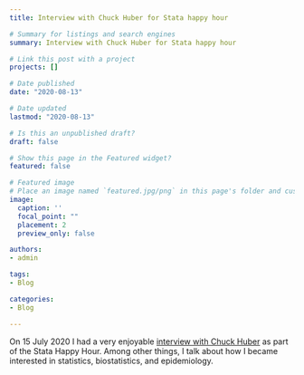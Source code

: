 ```yaml
---
title: Interview with Chuck Huber for Stata happy hour

# Summary for listings and search engines
summary: Interview with Chuck Huber for Stata happy hour

# Link this post with a project
projects: []

# Date published
date: "2020-08-13"

# Date updated
lastmod: "2020-08-13"

# Is this an unpublished draft?
draft: false

# Show this page in the Featured widget?
featured: false

# Featured image
# Place an image named `featured.jpg/png` in this page's folder and customize its options here.
image:
  caption: ''
  focal_point: ""
  placement: 2
  preview_only: false

authors:
- admin

tags:
- Blog

categories:
- Blog

---
```


On 15 July 2020 I had a very enjoyable [interview with Chuck Huber](https://www.facebook.com/StataCorp/videos/712138249583264) as part of the Stata Happy Hour. Among other things, I talk about how I became interested in statistics, biostatistics, and epidemiology.



